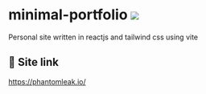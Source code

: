 # minimal-portfolio <a href="https://github.com/PhantomLeak/minimal-portfolio/actions/workflows/pages/pages-build-deployment"><img src="https://github.com/PhantomLeak/minimal-portfolio/actions/workflows/pages/pages-build-deployment/badge.svg?branch=gh-pages" /></a>

Personal site written in reactjs and tailwind css using vite

## 🔗 Site link
https://phantomleak.io/
